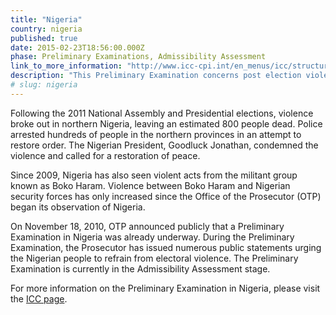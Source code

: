 ```yaml
---
title: "Nigeria"
country: nigeria
published: true
date: 2015-02-23T18:56:00.000Z
phase: Preliminary Examinations, Admissibility Assessment
link_to_more_information: "http://www.icc-cpi.int/en_menus/icc/structure%20of%20the%20court/office%20of%20the%20prosecutor/comm%20and%20ref/pe-ongoing/nigeria/Pages/nigeria.aspx"
description: "This Preliminary Examination concerns post election violence as well as the terrorist acts of the militant group known as Boko Haram. The Preliminary Examination is currently in the Admissibility Assessment stage."
# slug: nigeria
---
```


Following the 2011 National Assembly and Presidential elections, violence broke out in northern Nigeria, leaving an estimated 800 people dead. Police arrested hundreds of people in the northern provinces in an attempt to restore order. The Nigerian President, Goodluck Jonathan, condemned the violence and called for a restoration of peace.

Since 2009, Nigeria has also seen violent acts from the militant group known as Boko Haram. Violence between Boko Haram and Nigerian security forces has only increased since the Office of the Prosecutor (OTP) began its observation of Nigeria.

On November 18, 2010, OTP announced publicly that a Preliminary Examination in Nigeria was already underway. During the Preliminary Examination, the Prosecutor has issued numerous public statements urging the Nigerian people to refrain from electoral violence. The Preliminary Examination is currently in the Admissibility Assessment stage.

For more information on the Preliminary Examination in Nigeria, please visit the [ICC page](http://www.icc-cpi.int/en_menus/icc/structure%20of%20the%20court/office%20of%20the%20prosecutor/comm%20and%20ref/pe-ongoing/nigeria/Pages/nigeria.aspx).

